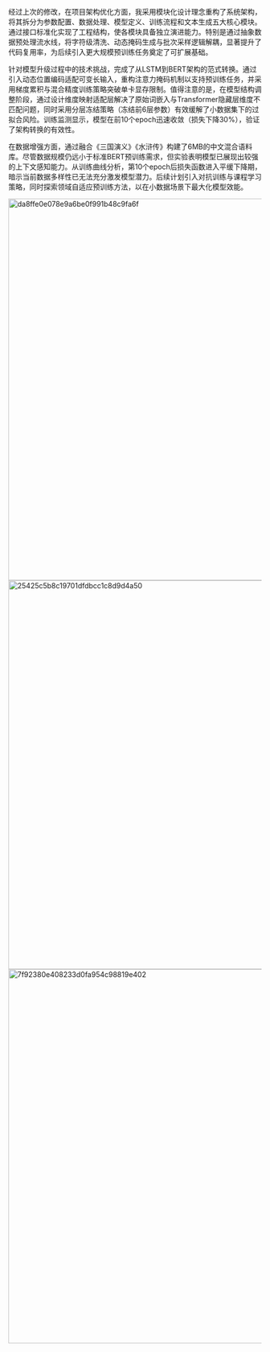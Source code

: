 经过上次的修改，在项目架构优化方面，我采用模块化设计理念重构了系统架构，将其拆分为参数配置、数据处理、模型定义、训练流程和文本生成五大核心模块。通过接口标准化实现了工程结构，使各模块具备独立演进能力。特别是通过抽象数据预处理流水线，将字符级清洗、动态掩码生成与批次采样逻辑解耦，显著提升了代码复用率，为后续引入更大规模预训练任务奠定了可扩展基础。

针对模型升级过程中的技术挑战，完成了从LSTM到BERT架构的范式转换。通过引入动态位置编码适配可变长输入，重构注意力掩码机制以支持预训练任务，并采用梯度累积与混合精度训练策略突破单卡显存限制。值得注意的是，在模型结构调整阶段，通过设计维度映射适配层解决了原始词嵌入与Transformer隐藏层维度不匹配问题，同时采用分层冻结策略（冻结前6层参数）有效缓解了小数据集下的过拟合风险。训练监测显示，模型在前10个epoch迅速收敛（损失下降30%），验证了架构转换的有效性。

在数据增强方面，通过融合《三国演义》《水浒传》构建了6MB的中文混合语料库。尽管数据规模仍远小于标准BERT预训练需求，但实验表明模型已展现出较强的上下文感知能力。从训练曲线分析，第10个epoch后损失函数进入平缓下降期，暗示当前数据多样性已无法充分激发模型潜力。后续计划引入对抗训练与课程学习策略，同时探索领域自适应预训练方法，以在小数据场景下最大化模型效能。

<img width="759" alt="da8ffe0e078e9a6be0f991b48c9fa6f" src="https://github.com/user-attachments/assets/f3b71d69-8b0c-4b08-b7d5-c2b71d81447d" />

<img width="773" alt="25425c5b8c19701dfdbcc1c8d9d4a50" src="https://github.com/user-attachments/assets/d8261bf6-7da2-4f75-995d-95dee0eccff8" />

<img width="744" alt="7f92380e408233d0fa954c98819e402" src="https://github.com/user-attachments/assets/29a82c30-a592-40b4-928a-543b4343865d" />


